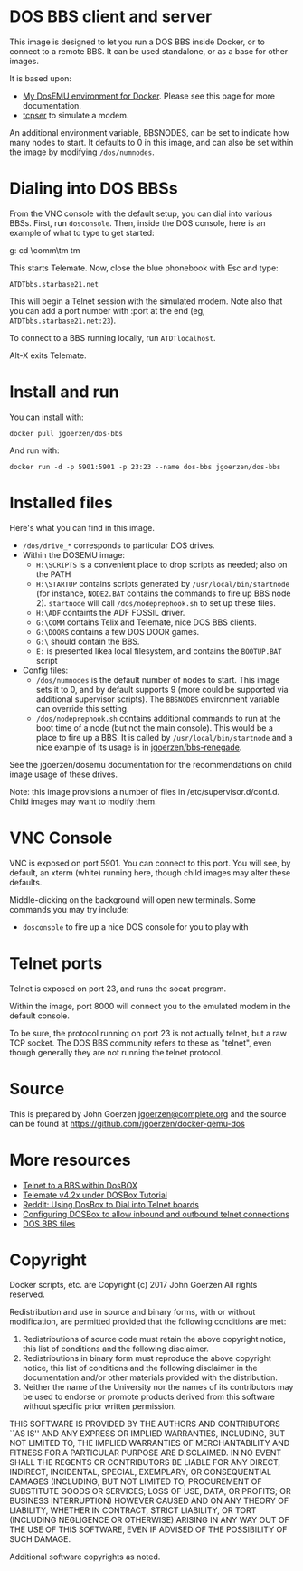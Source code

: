 # DOS BBS client and server

This image is designed to let you run a DOS BBS inside Docker, or to connect
to a remote BBS.  It can be used standalone, or as a base for other images.

It is based upon:
 - [My DosEMU environment for Docker](https://github.com/jgoerzen/docker-dosemu).  Please see this
   page for more documentation.
 - [tcpser](https://packages.debian.org/jessie/tcpser) to simulate a modem.

An additional environment variable, BBSNODES, can be set to indicate how many nodes to
start.  It defaults to 0 in this image, and can also be set within the image
by modifying `/dos/numnodes`.

# Dialing into DOS BBSs

From the VNC console with the default setup, you can dial into various BBSs.  First, run
`dosconsole`.  Then, inside the DOS console, here is an
example of what to type to get started:

   g:
   cd \comm\tm
   tm

This starts Telemate.  Now, close the blue phonebook with Esc and type:

    ATDTbbs.starbase21.net

This will begin a Telnet session with the simulated modem.  Note also
that you can add a port number with :port at the end (eg, `ATDTbbs.starbase21.net:23`).

To connect to a BBS running locally, run `ATDTlocalhost`.

Alt-X exits Telemate.

# Install and run

You can install with:

    docker pull jgoerzen/dos-bbs

And run with:

    docker run -d -p 5901:5901 -p 23:23 --name dos-bbs jgoerzen/dos-bbs

# Installed files

Here's what you can find in this image.

 - `/dos/drive_*` corresponds to particular DOS drives.
 - Within the DOSEMU image:
   - `H:\SCRIPTS` is a convenient place to drop scripts as needed; also on the PATH
   - `H:\STARTUP` contains scripts generated by `/usr/local/bin/startnode` (for instance,
     `NODE2.BAT` contains the commands to fire up BBS node 2).  `startnode` will call
     `/dos/nodeprephook.sh` to set up these files.
   - `H:\ADF` containts the ADF FOSSIL driver.
   - `G:\COMM` contains Telix and Telemate, nice DOS BBS clients.
   - `G:\DOORS` contains a few DOS DOOR games.
   - `G:\` should contain the BBS.
   - `E:` is presented likea local filesystem, and contains the `BOOTUP.BAT` script
 - Config files:
   - `/dos/numnodes` is the default number of nodes to start.  This image 
      sets it to 0, and by default supports 9 (more could be supported 
      via additional supervisor scripts). The `BBSNODES` environment
      variable can override this setting.
   - `/dos/nodeprephook.sh` contains additional commands to run at the boot time
     of a node (but not the main console).  This would be a place to
     fire up a BBS.  It is called by `/usr/local/bin/startnode` and a nice example
     of its usage is in [jgoerzen/bbs-renegade](https://github.com/jgoerzen/docker-bbs-renegade).

See the jgoerzen/dosemu documentation for the recommendations on child image
usage of these drives.

Note: this image provisions a number of files in /etc/supervisor.d/conf.d. 
Child images may want to modify them.

# VNC Console

VNC is exposed on port 5901.  You can connect to this port.  You will see, by default,
an xterm (white) running here, though
child images may alter these defaults.

Middle-clicking on the background will open new terminals.  Some commands you may try
include:

 - `dosconsole` to fire up a nice DOS console for you to play with

# Telnet ports

Telnet is exposed on port 23, and runs the socat program.

Within the image, port 8000 will connect you to the emulated modem
in the default console.

To be sure, the protocol running on port 23 is not actually telnet, but
a raw TCP socket.  The DOS BBS community refers to these as "telnet", even though
generally they are not running the telnet protocol.

# Source

This is prepared by John Goerzen <jgoerzen@complete.org> and the source
can be found at https://github.com/jgoerzen/docker-qemu-dos

# More resources

 - [Telnet to a BBS within DosBOX](http://breakintochat.com/blog/2013/04/17/telnet-to-bbs-within-dosbox-emulator/)
 - [Telemate v4.2x under DOSBox Tutorial](http://www.starbase21.net/telemate.html)
 - [Reddit: Using DosBox to Dial into Telnet boards](https://www.reddit.com/r/retrobattlestations/comments/5o5edj/using_dosbox_to_dial_into_telnet_boards/)
 - [Configuring DOSBox to allow inbound and outbound telnet connections](https://www.megaplonk.com/wiki/doku.php?id=emulation_and_virtualization:configuring_dosbox_to_allow_inbound_and_outbound_telnet_connections_as_if_dial-up_modem_calls)
 - [DOS BBS files](http://archives.thebbs.org/)

# Copyright

Docker scripts, etc. are
Copyright (c) 2017 John Goerzen 
All rights reserved.

Redistribution and use in source and binary forms, with or without
modification, are permitted provided that the following conditions
are met:
1. Redistributions of source code must retain the above copyright
   notice, this list of conditions and the following disclaimer.
2. Redistributions in binary form must reproduce the above copyright
   notice, this list of conditions and the following disclaimer in the
   documentation and/or other materials provided with the distribution.
3. Neither the name of the University nor the names of its contributors
   may be used to endorse or promote products derived from this software
   without specific prior written permission.

THIS SOFTWARE IS PROVIDED BY THE AUTHORS AND CONTRIBUTORS ``AS IS'' AND
ANY EXPRESS OR IMPLIED WARRANTIES, INCLUDING, BUT NOT LIMITED TO, THE
IMPLIED WARRANTIES OF MERCHANTABILITY AND FITNESS FOR A PARTICULAR PURPOSE
ARE DISCLAIMED.  IN NO EVENT SHALL THE REGENTS OR CONTRIBUTORS BE LIABLE
FOR ANY DIRECT, INDIRECT, INCIDENTAL, SPECIAL, EXEMPLARY, OR CONSEQUENTIAL
DAMAGES (INCLUDING, BUT NOT LIMITED TO, PROCUREMENT OF SUBSTITUTE GOODS
OR SERVICES; LOSS OF USE, DATA, OR PROFITS; OR BUSINESS INTERRUPTION)
HOWEVER CAUSED AND ON ANY THEORY OF LIABILITY, WHETHER IN CONTRACT, STRICT
LIABILITY, OR TORT (INCLUDING NEGLIGENCE OR OTHERWISE) ARISING IN ANY WAY
OUT OF THE USE OF THIS SOFTWARE, EVEN IF ADVISED OF THE POSSIBILITY OF
SUCH DAMAGE.

Additional software copyrights as noted.


